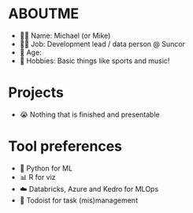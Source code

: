 # ABOUTME 
- 💁‍♂️ Name: Michael (or Mike)
- 👷‍♂️ Job: Development lead / data person @ Suncor
- 🤫 Age: 
- 🏒 Hobbies: Basic things like sports and music!

# Projects
- 😭 Nothing that is finished and presentable

# Tool preferences
- 🤖 Python for ML
- 📊 R for viz
- ☁️ Databricks, Azure and Kedro for MLOps
- 📝 Todoist for task (mis)management
